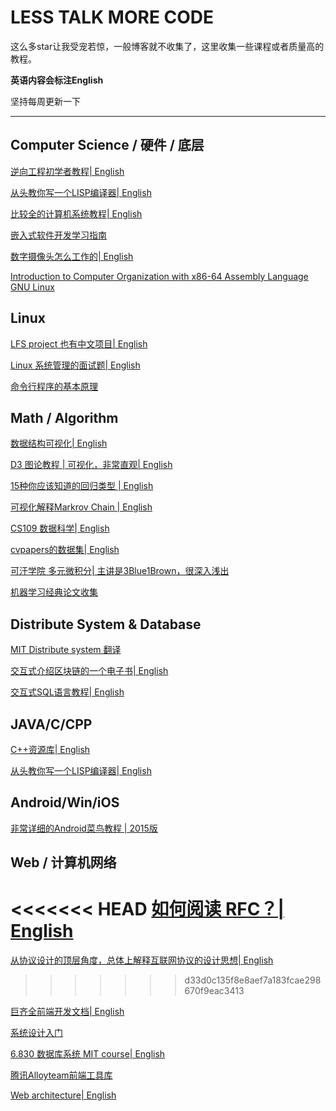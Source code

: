 # LESS TALK MORE CODE


这么多star让我受宠若惊，一般博客就不收集了，这里收集一些课程或者质量高的教程。

**英语内容会标注English**

坚持每周更新一下

---

## Computer Science / 硬件 / 底层

[逆向工程初学者教程| English](https://www.begin.re/)

[从头教你写一个LISP编译器| English](http://www.buildyourownlisp.com/contents)

[比较全的计算机系统教程| English](https://teachyourselfcs.com/#math)

[嵌入式软件开发学习指南](https://www.crifan.com/files/doc/docbook/embedded_soft_dev/release/html/embedded_soft_dev.html#emb_dev_related_things)

[数字摄像头怎么工作的| English](http://datagenetics.com/blog/may12018/index.html)

[Introduction to Computer Organization with x86-64 Assembly Language GNU Linux](http://bob.cs.sonoma.edu/IntroCompOrg-x64/book.html)

## Linux

[LFS project 也有中文项目| English](http://www.linuxfromscratch.org/lfs/)

[Linux 系统管理的面试题| English](https://github.com/trimstray/test-your-sysadmin-skills)

[命令行程序的基本原理](https://blog.twentytwotabs.com/the-smallest-bash-program-in-the-universe/)

## Math / Algorithm

[数据结构可视化| English](http://www.cs.usfca.edu/~galles/visualization/Algorithms.html)

[D3 图论教程 | 可视化，非常直观| English](https://mrpandey.github.io/d3graphTheory/index.html)

[15种你应该知道的回归类型 | English](https://www.listendata.com/2018/03/regression-analysis.html)

[可视化解释Markrov Chain | English](http://setosa.io/ev/markov-chains/)

[CS109 数据科学| English](http://cs109.github.io/2015/index.html)

[cvpapers的数据集| English](http://www.cvpapers.com/datasets.html)

[可汗学院 多元微积分| 主讲是3Blue1Brown，很深入浅出](https://www.khanacademy.org/math/multivariable-calculus)

[机器学习经典论文收集](http://suanfazu.com/discussion/68)

## Distribute System & Database

[MIT Distribute system 翻译](https://github.com/feixiao/Distributed-Systems)

[交互式介绍区块链的一个电子书| English](https://blockchainhandbook.io/)

[交互式SQL语言教程| English](https://selectstarsql.com/)


## JAVA/C/CPP

[C++资源库| English](http://www.cplusplus.com/)

[从头教你写一个LISP编译器| English](http://www.buildyourownlisp.com/contents)

## Android/Win/iOS

[非常详细的Android菜鸟教程 | 2015版](http://www.runoob.com/w3cnote/android-tutorial-contents.html)


## Web / 计算机网络

<<<<<<< HEAD
[如何阅读 RFC？| English](https://web.archive.org/web/20180916071340/https://www.mnot.net/blog/2018/07/31/read_rfc)
=======
[从协议设计的顶层角度，总体上解释互联网协议的设计思想| English](https://www.destroyallsoftware.com/compendium/network-protocols?share_key=97d3ba4c24d21147)
>>>>>>> d33d0c135f8e8aef7a183fcae298670f9eac3413

[巨齐全前端开发文档| English](http://devdocs.io)

[系统设计入门](https://github.com/donnemartin/system-design-primer/blob/master/README-zh-Hans.md)

[6.830 数据库系统 MIT course| English](http://db.csail.mit.edu/6.830/)

[腾讯Alloyteam前端工具库](http://alloyteam.github.io/)

[Web architecture| English](https://engineering.videoblocks.com/web-architecture-101-a3224e126947)
